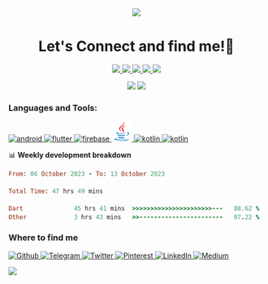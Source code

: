 <p align="center">
  <img src="https://capsule-render.vercel.app/api?type=waving&color=gradient&text=Hello_everyboyd!&height=100&section=header"/>
</p>

<h1 align="center">
  Let's Connect and find me!💬
</h1>

<p align="center">
  
<a href="https://www.linkedin.com/in/khan347/">
  <img height="50" src="https://cdn2.iconfinder.com/data/icons/social-media-2285/512/1_Linkedin_unofficial_colored_svg-512.png"/>
</a>

<a href="https://medium.com/@j_khan347">
  <img height="50" src="https://cdn3.iconfinder.com/data/icons/social-media-2285/1151/Medium_logo_-_black-256.png"/>
</a>


<a href="https://t.me/betta_347">
  <img height="50" src="https://cdn3.iconfinder.com/data/icons/social-icons-33/512/Telegram-256.png"/>
</a>

<a href="https://twitter.com/j_khan347">
  <img height="50" src="https://cdn2.iconfinder.com/data/icons/social-media-2285/512/1_Twitter3_colored_svg-512.png"/>
</a>


<a href="https://www.pinterest.com/betta347/">
  <img height="50" src="https://cdn2.iconfinder.com/data/icons/social-media-2285/512/1_Pinterest_colored_svg-256.png"/>
</a>

</p>

<p align="center">
  <img src= "https://media.giphy.com/media/v1.Y2lkPTc5MGI3NjExemxodXByN284b3dsdnA0bWc4c3kyYW96NTc4eGVqMHV0a2s0M250NCZlcD12MV9pbnRlcm5hbF9naWZfYnlfaWQmY3Q9Zw/Zll2OF7cp3HkAhxkJM/giphy.gif"  width="400" >
  <img src= "https://i.pinimg.com/originals/4c/c5/51/4cc551bf58d8fd97efd61f7cd0611836.png"  width="400">
</p>

<h3 align="left">Languages and Tools:</h3>
<p align="left"> 
  <a href="https://developer.android.com" target="_blank" rel="noreferrer"> 
    <img src="https://www.vectorlogo.zone/logos/android/android-icon.svg" alt="android" width="40" height="40"/> 
  </a> 
  <a href="https://flutter.dev" target="_blank" rel="noreferrer"> 
    <img src="https://www.vectorlogo.zone/logos/flutterio/flutterio-icon.svg" alt="flutter" width="40" height="40"/> 
  </a>
  <a href="https://firebase.google.com/" target="_blank" rel="noreferrer"> 
    <img src="https://www.vectorlogo.zone/logos/firebase/firebase-icon.svg" alt="firebase" width="40" height="40"/> 
  </a>
  <a href="https://www.java.com" target="_blank" rel="noreferrer"> 
    <img src="https://raw.githubusercontent.com/devicons/devicon/master/icons/java/java-original.svg" alt="java" width="40" height="40"/>
  </a> 
  <a href="https://kotlinlang.org" target="_blank" rel="noreferrer"> 
    <img src="https://www.vectorlogo.zone/logos/kotlinlang/kotlinlang-icon.svg" alt="kotlin" width="40" height="40"/> 
  </a> 
  <a href="https://dart.dev/" target="_blank" rel="noreferrer"> 
    <img src="https://www.vectorlogo.zone/logos/dartlang/dartlang-icon.svg" alt="kotlin" width="40" height="40"/> 
  </a> 
</p>




📊 **Weekly development breakdown**

<!--START_SECTION:waka-->

```ruby
From: 06 October 2023 - To: 13 October 2023

Total Time: 47 hrs 49 mins

Dart              45 hrs 41 mins  >>>>>>>>>>>>>>>>>>>>>>---   88.62 %
Other             3 hrs 43 mins   >>-----------------------   07.22 %
```

<!--END_SECTION:waka-->
<h3>Where to find me</h3>
<p>
  <a href="https://github.com/betta347" target="_blank">
    <img alt="Github" src="https://img.shields.io/badge/GitHub-%2312100E.svg?&style=for-the-badge&logo=Github&logoColor=white" />
  </a> 
  <a href="https://t.me/betta_347" target="_blank">
    <img alt="Telegram" src="https://img.shields.io/badge/telegram-%231DA1F2.svg?&style=for-the-badge&logo=telegram&logoColor=white" />
  </a> 
  <a href="https://twitter.com/j_khan347" target="_blank">
    <img alt="Twitter" src="https://img.shields.io/badge/twitter-%231DA1F2.svg?&style=for-the-badge&logo=twitter&logoColor=white" />
  </a> 
   <a href="https://www.pinterest.com/betta347/" target="_blank">
    <img alt="Pinterest" src="https://img.shields.io/badge/pinterest-%23C93646.svg?&style=for-the-badge&logo=pinterest&logoColor=white" />
  </a> 
  <a href="https://www.linkedin.com/in/khan347/" target="_blank">
    <img alt="LinkedIn" src="https://img.shields.io/badge/linkedin-%230077B5.svg?&style=for-the-badge&logo=linkedin&logoColor=white" />
  </a> 
  <a href="https://medium.com/@j_khan347" target="_blank">
    <img alt="Medium" src="https://img.shields.io/badge/medium-%2312100E.svg?&style=for-the-badge&logo=medium&logoColor=white" />
  </a>
</p>

<!--
**betta347/betta347** is a ✨ _special_ ✨ repository because its `README.md` (this file) appears on your GitHub profile.

Here are some ideas to get you started:

- 🔭 I’m currently working on ...
- 🌱 I’m currently learning ...
- 👯 I’m looking to collaborate on ...
- 🤔 I’m looking for help with ...
- 💬 Ask me about ...
- 📫 How to reach me: ...
- 😄 Pronouns: ...
- ⚡ Fun fact: ...
-->

<p align="left">
  <img src="https://capsule-render.vercel.app/api?type=waving&color=gradient&height=100&section=footer"/>
</p>
